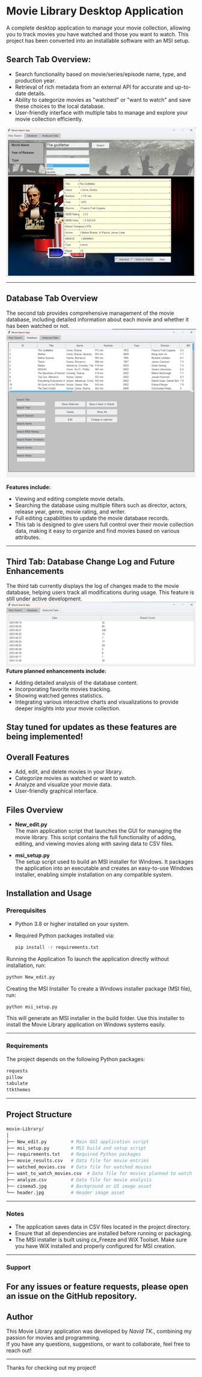 # Movie Library Desktop Application

A complete desktop application to manage your movie collection, allowing you to track movies you have watched and those you want to watch. This project has been converted into an installable software with an MSI setup.

## Search Tab Overview:
- Search functionality based on movie/series/episode name, type, and production year.
- Retrieval of rich metadata from an external API for accurate and up-to-date details.
- Ability to categorize movies as "watched" or "want to watch" and save these choices to the local database.
- User-friendly interface with multiple tabs to manage and explore your movie collection efficiently.

![FirtTab](Tab001.png)

---

## Database Tab Overview
The second tab provides comprehensive management of the movie database, including detailed information about each movie and whether it has been watched or not.
![SecondTab](Tab002.png)

**Features include:**
- Viewing and editing complete movie details.
- Searching the database using multiple filters such as director, actors, release year, genre, movie rating, and writer.
- Full editing capabilities to update the movie database records.
- This tab is designed to give users full control over their movie collection data, making it easy to organize and find movies based on various attributes.

---
## Third Tab: Database Change Log and Future Enhancements
The third tab currently displays the log of changes made to the movie database, helping users track all modifications during usage. This feature is still under active development.
![SecondTab](Tab003.png)
**Future planned enhancements include:**
- Adding detailed analysis of the database content.
- Incorporating favorite movies tracking.
- Showing watched genres statistics.
- Integrating various interactive charts and visualizations to provide deeper insights into your movie collection.

Stay tuned for updates as these features are being implemented!
---

## Overall Features

- Add, edit, and delete movies in your library.
- Categorize movies as watched or want to watch.
- Analyze and visualize your movie data.
- User-friendly graphical interface.

## Files Overview

- **New_edit.py**  
  The main application script that launches the GUI for managing the movie library. This script contains the full functionality of adding, editing, and viewing movies along with saving data to CSV files.

- **msi_setup.py**  
  The setup script used to build an MSI installer for Windows. It packages the application into an executable and creates an easy-to-use Windows installer, enabling simple installation on any compatible system.

## Installation and Usage

### Prerequisites

- Python 3.8 or higher installed on your system.
- Required Python packages installed via:

  ```bash
  pip install -r requirements.txt

Running the Application
To launch the application directly without installation, run:

```bash
python New_edit.py
```

Creating the MSI Installer
To create a Windows installer package (MSI file), run:

```bash
python msi_setup.py
```
This will generate an MSI installer in the build folder. Use this installer to install the Movie Library application on Windows systems easily.

---
### Requirements
The project depends on the following Python packages:

```bash
requests
pillow
tabulate
ttkthemes
```
---
## Project Structure

```bash
movie-Library/
│
├── New_edit.py         # Main GUI application script
├── msi_setup.py        # MSI build and setup script
├── requirements.txt    # Required Python packages
├── movie_results.csv   # Data file for movie entries
├── watched_movies.csv  # Data file for watched movies
├── want_to_watch_movies.csv  # Data file for movies planned to watch
├── analyze.csv         # Data file for movie analysis
├── cinema5.jpg         # Background or UI image asset
└── header.jpg          # Header image asset

```
---
### Notes

- The application saves data in CSV files located in the project directory.
- Ensure that all dependencies are installed before running or packaging.
- The MSI installer is built using cx_Freeze and WiX Toolset. Make sure you have WiX installed and properly configured for MSI creation.
---
### Support
For any issues or feature requests, please open an issue on the GitHub repository.
---
## Author

This Movie Library application was developed by *Navid TK.*, combining my passion for movies and programming.  
If you have any questions, suggestions, or want to collaborate, feel free to reach out!

---

Thanks for checking out my project!
